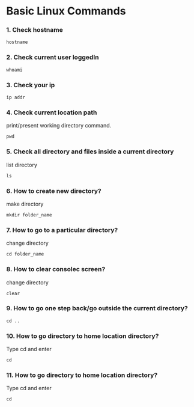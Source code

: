 # Basic Linux Commands


### 1. Check hostname
```
hostname
```
### 2. Check current user loggedIn
```
whoami
```
### 3. Check your ip
```
ip addr
```
### 4. Check current location path
print/present working directory command.
```
pwd
```
### 5. Check all directory and files inside a current directory
list directory
```
ls
```
### 6. How to create new directory?
make directory
```
mkdir folder_name
```
### 7. How to go to a particular  directory?
change directory
```
cd folder_name
```
### 8. How to clear consolec screen?
change directory
```
clear
```
### 9. How to go one step back/go outside the current directory?
```
cd ..
```
### 10. How to go directory to home location directory?
Type cd and enter
```
cd
```
### 11. How to go directory to home location directory?
Type cd and enter
```
cd
```